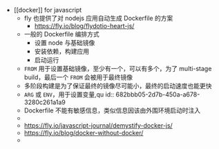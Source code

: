- [[docker]] for javascript
	- fly 也提供了对 nodejs 应用自动生成 Dockerfile 的方案
		- https://fly.io/blog/flydotio-heart-js/
	- 一般的 Dockerfile 编排方式
		- 设置 node 与基础镜像
		- 安装依赖，构建应用
		- 启动运行
	- `FROM` 用于设置基础镜像，至少有一个，可以有多个，为了 multi-stage build，最后一个 `FROM` 会被用于最终镜像
	- 多阶段构建是为了保证最终的镜像尽可能小，最终的启动速度也能更快
	- `ARG` 或 `ENV`，用于设置变量,qu
	  id:: 682bbb05-2d7b-450a-a678-3280c261a1a9
	- Dockerfile 不能有敏感信息，类似信息因该由外围环境启动时注入
	-
	- https://fly.io/javascript-journal/demystify-docker-js/
	- https://fly.io/blog/docker-without-docker/
	-